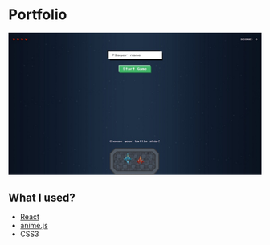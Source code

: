 # Portfolio

![Preview](preview.jpg)

## What I used?
* [React](https://reactjs.org/)
* [anime.js](https://animejs.com/)
* CSS3